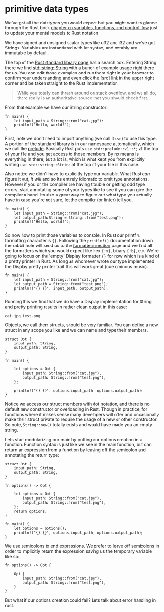 # primitive data types
We’ve got all the datatypes you would expect but you might want to glance through the Rust book [chapter on variables, functions, and control flow](https://doc.rust-lang.org/book/ch03-01-variables-and-mutability.html) just to update your mental models to Rust notation

We have signed and unsigned scalar types like u32 and i32 and we've got Strings. Variables are instantiated with let syntax, and notably are immutable by default.

The top of the [Rust standard library page](https://doc.rust-lang.org/std/) has a search box. Entering String there we find [std::string::String](https://doc.rust-lang.org/std/string/struct.String.html#method.from) with a bunch of example usage right there for us. You can edit those examples and run them right in your browser to confirm your understanding and even click the [src] link in the upper right corner and be taken straight to the Rust implementation.

> While you totally can thrash around on stack overflow, and we all do, there really is an authoritative source that you should check first.

From that example we have our String constructor:
```rust,no_run
fn main() {
    let input_path = String::from("cat.jpg");
    println!("Hello, world!");
}
```

First, note we don’t need to import anything (we call it `use`) to use this type. A portion of the standard library is in our namespace automatically, which we call the [prelude](https://doc.rust-lang.org/std/prelude/index.html). Basically Rust puts `use std::prelude::v1::*;` at the top of your file and you get access to those members. By no means is everything in there, but a lot is, which is what kept you from explicitly writing `use std::string::String` at the top of your file in this case.

Also notice we didn't have to explicitly type our variable. What Rust *can* figure it out, *it will* and so its entirely idiomatic to omit type annotations. However if you or the compiler are having trouble or getting odd type errors, start annotating some of your types like to see if you can give the compiler a hand. Its also a great way to figure out what type you actually have in case you're not sure, let the compiler (or linter) tell you.

```rust,editable
fn main() {
    let input_path = String::from("cat.jpg");
    let output_path:String = String::from("test.png");
    println!("Hello, world!");
}
```

So now how to print those variables to console.  In Rust our printf `%` formatting character is `{}`. Following the `println!()` documentation down the rabbit hole will send us to the [formatters section](https://doc.rust-lang.org/std/fmt/index.html) page and we find all the formatters which you would expect like hex `{:x}`, binary `{:b}`, etc. We're going to focus on the 'empty' Display formatter `{}` for now which is a kind of a pretty printer in Rust. As long as whomever wrote our type implemented the Display pretty printer trait this will work great (cue ominous music).
```rust,editable
fn main() {
    let input_path = String::from("cat.jpg");
    let output_path = String::from("test.png");
    println!("{} {}", input_path, output_path);
}
```
Running this we find that we do have a Display implementation for String and pretty printing results in rather clean output in this case:
```text
cat.jpg test.png
```

Objects, we call them structs, should be very familiar. You can define a new struct in any scope you like and we can name and type their members.
```rust,editable
struct Opt {
    input_path: String,
    output_path: String,
}

fn main() {

    let options = Opt {
        input_path: String::from("cat.jpg"),
        output_path: String::from("test.png"),
    };

    println!("{} {}", options.input_path, options.output_path);
}
```

Notice we access our struct members with dot notation, and there is no default new constructor or overloading in Rust. Though in practice, for functions where it makes sense many developers will offer and occasionally make their struct private to require the usage of a new or other constructor. So note, `String::new()` totally exists and would have made you an empty string.


Lets start modularizing our main by putting our options creation in a function. Function syntax is just like we see in the main function, but can return an expression from a function by leaving off the semicolon and annotating the return type:
```rust,editable
struct Opt {
    input_path: String,
    output_path: String,
}

fn options() -> Opt {

    let options = Opt {
        input_path: String::from("cat.jpg"),
        output_path: String::from("test.png"),
    };
    return options;
}

fn main() {
    let options = options();
    println!("{} {}", options.input_path, options.output_path);
}
``` 

We use semicolons to end expressions. We prefer to leave off semicolons in order to implicitly return the expression saving us the temporary variable like so:
```rust,ignore,no_run
fn options() -> Opt {

    Opt {
        input_path: String::from("cat.jpg"),
        output_path: String::from("test.png"),
    }
}
```

But what if our options creation could fail? Lets talk about error handling in rust.